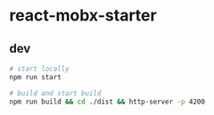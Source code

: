# react-mobx-starter

## dev

```bash
# start locally
npm run start

# build and start build
npm run build && cd ./dist && http-server -p 4200
```
